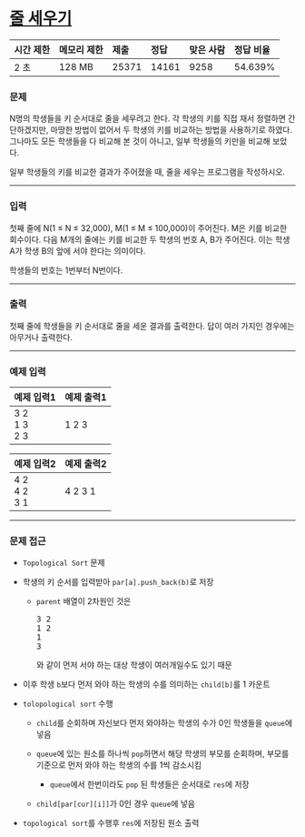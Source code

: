 # [줄 세우기](https://www.acmicpc.net/problem/2252)

<div align = center>

| 시간 제한 | 메모리 제한 | 제출  | 정답  | 맞은 사람 | 정답 비율 |
| :-------- | :---------- | :---- | :---- | :-------- | :-------- |
| 2 초      | 128 MB      | 25371 | 14161 | 9258      | 54.639%   |

</div>

### 문제

N명의 학생들을 키 순서대로 줄을 세우려고 한다. 각 학생의 키를 직접 재서 정렬하면 간단하겠지만, 마땅한 방법이 없어서 두 학생의 키를 비교하는 방법을 사용하기로 하였다. 그나마도 모든 학생들을 다 비교해 본 것이 아니고, 일부 학생들의 키만을 비교해 보았다.

일부 학생들의 키를 비교한 결과가 주어졌을 때, 줄을 세우는 프로그램을 작성하시오.

---

### 입력 

첫째 줄에 N(1 ≤ N ≤ 32,000), M(1 ≤ M ≤ 100,000)이 주어진다. M은 키를 비교한 회수이다. 다음 M개의 줄에는 키를 비교한 두 학생의 번호 A, B가 주어진다. 이는 학생 A가 학생 B의 앞에 서야 한다는 의미이다.

학생들의 번호는 1번부터 N번이다.

---

### 출력

첫째 줄에 학생들을 키 순서대로 줄을 세운 결과를 출력한다. 답이 여러 가지인 경우에는 아무거나 출력한다.

---

### 예제 입력

| 예제 입력1          | 예제 출력1 |
| :------------------ | :--------- |
| 3 2<br/>1 3<br/>2 3 | 1 2 3      |

| 예제 입력2          | 예제 출력2 |
| :------------------ | :--------- |
| 4 2<br/>4 2<br/>3 1 | 4 2 3 1    |

---

### 문제 접근

  - `Topological Sort` 문제

  - 학생의 키 순서를 입력받아 `par[a].push_back(b)`로 저장

    - `parent` 배열이 2차원인 것은 <pre>3 2<br/>1 2<br/>1 3</pre>와 같이 먼저 서야 하는 대상 학생이 여러개일수도 있기 때문

  - 이후 학생 `b`보다 먼저 와야 하는 학생의 수를 의미하는 `child[b]`를 1 카운트

  - `tolopological sort` 수행

    - `child`를 순회하며 자신보다 먼저 와야하는 학생의 수가 0인 학생들을 `queue`에 넣음

    - `queue`에 있는 원소를 하나씩 `pop`하면서 해당 학생의 부모를 순회하며, 부모를 기준으로 먼저 와야 하는 학생의 수를 1씩 감소시킴

      - `queue`에서 한번이라도 `pop` 된 학생들은 순서대로 `res`에 저장

    - `child[par[cur][i]]`가 0인 경우 `queue`에 넣음

  - `topological sort`를 수행후 `res`에 저장된 원소 출력